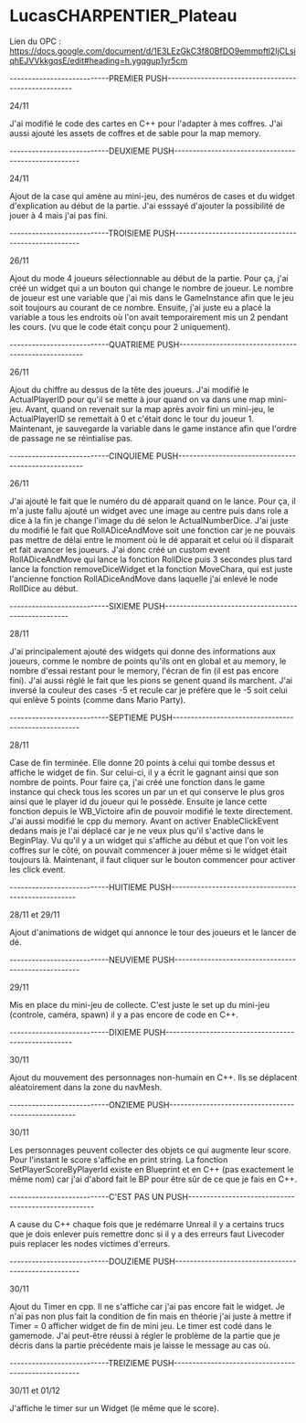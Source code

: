 # LucasCHARPENTIER_Plateau

Lien du OPC : https://docs.google.com/document/d/1E3LEzGkC3f80BfDO9emmpftl2IjCLsiqhEJVVkkgqsE/edit#heading=h.ygqgup1yr5cm

---------------------------PREMIER PUSH----------------------------------------------------

24/11

J'ai modifié le code des cartes en C++ pour l'adapter à mes coffres. J'ai aussi ajouté les assets
de coffres et de sable pour la map memory.

---------------------------DEUXIEME PUSH----------------------------------------------------

24/11

Ajout de la case qui amène au mini-jeu, des numéros de cases et du widget d'explication au début de la
partie. J'ai esssayé d'ajouter la possibilité de jouer à 4 mais j'ai pas fini.

---------------------------TROISIEME PUSH----------------------------------------------------

26/11

Ajout du mode 4 joueurs sélectionnable au début de la partie. Pour ça, j'ai créé un widget qui
a un bouton qui change le nombre de joueur. Le nombre de joueur est une variable que j'ai mis
dans le GameInstance afin que le jeu soit toujours au courant de ce nombre. Ensuite, j'ai juste eu
a placé la variable a tous les endroits où l'on avait temporairement mis un 2 pendant les cours.
(vu que le code était conçu pour 2 uniquement).

---------------------------QUATRIEME PUSH----------------------------------------------------

26/11

Ajout du chiffre au dessus de la tête des joueurs. J'ai modifié le ActualPlayerID pour qu'il se mette
à jour quand on va dans une map mini-jeu. Avant, quand on revenait sur la map après avoir fini un 
mini-jeu, le ActualPlayerID se remettait à 0 et c'était donc le tour du joueur 1. Maintenant, je
sauvegarde la variable dans le game instance afin que l'ordre de passage ne se réintialise pas.

---------------------------CINQUIEME PUSH----------------------------------------------------

26/11

J'ai ajouté le fait que le numéro du dé apparait quand on le lance. Pour ça, il m'a juste fallu
ajouté un widget avec une image au centre puis dans role a dice à la fin je change l'image du dé
selon le ActualNumberDice. J'ai juste du modifié le fait que RollADiceAndMove soit une fonction
car je ne pouvais pas mettre de délai entre le moment où le dé apparait et celui où il disparait et 
fait avancer les joueurs. J'ai donc créé un custom event RollADiceAndMove qui lance la fonction
RollDice puis 3 secondes plus tard lance la fonction removeDiceWidget et la fonction MoveChara, qui 
est juste l'ancienne fonction RollADiceAndMove dans laquelle j'ai enlevé le node RollDice au début.

---------------------------SIXIEME PUSH----------------------------------------------------

28/11

J'ai principalement ajouté des widgets qui donne des informations aux joueurs, comme le nombre de
points qu'ils ont en global et au memory, le nombre d'essai restant pour le memory, l'écran de fin
(il est pas encore fini). J'ai aussi réglé le fait que les pions se genent quand ils marchent. J'ai
inversé la couleur des cases -5 et recule car je préfère que le -5 soit celui qui enlève 5 points 
(comme dans Mario Party).

---------------------------SEPTIEME PUSH----------------------------------------------------

28/11

Case de fin terminée. Elle donne 20 points à celui qui tombe dessus et affiche le widget de fin.
Sur celui-ci, il y a écrit le gagnant ainsi que son nombre de points. Pour faire ça, j'ai
créé une fonction dans le game instance qui check tous les scores un par un et qui conserve le
plus gros ainsi que le player id du joueur qui le possède. Ensuite je lance cette fonction 
depuis le WB_Victoire afin de pouvoir modifié le texte directement. J'ai aussi modifié le cpp
du memory. Avant on activer EnableClickEvent dedans mais je l'ai déplacé car je ne veux plus qu'il 
s'active dans le BeginPlay. Vu qu'il y a un widget qui s'affiche au début et que l'on voit les
coffres sur le côté, on pouvait commencer à jouer même si le widget était toujours là. Maintenant,
il faut cliquer sur le bouton commencer pour activer les click event.


---------------------------HUITIEME PUSH----------------------------------------------------

28/11 et 29/11

Ajout d'animations de widget qui annonce le tour des joueurs et le lancer de dé.

---------------------------NEUVIEME PUSH----------------------------------------------------

29/11

Mis en place du mini-jeu de collecte. C'est juste le set up du mini-jeu (controle, caméra, spawn)
il y a pas encore de code en C++.

---------------------------DIXIEME PUSH----------------------------------------------------

30/11

Ajout du mouvement des personnages non-humain en C++. Ils se déplacent aléatoirement dans la 
zone du navMesh.

---------------------------ONZIEME PUSH----------------------------------------------------

30/11

Les personnages peuvent collecter des objets ce qui augmente leur score. Pour l'instant le score
s'affiche en print string. La fonction SetPlayerScoreByPlayerId existe en Blueprint et en C++
(pas exactement le même nom) car j'ai d'abord fait le BP pour être sûr de ce que je fais en C++.

---------------------------C'EST PAS UN PUSH----------------------------------------------------

A cause du C++ chaque fois que je redémarre Unreal il y a certains trucs que je dois enlever 
puis remettre donc si il y a des erreurs faut Livecoder puis replacer les nodes victimes d'erreurs.

---------------------------DOUZIEME PUSH----------------------------------------------------

30/11

Ajout du Timer en cpp. Il ne s'affiche car j'ai pas encore fait le widget. Je n'ai pas non plus
fait la condition de fin mais en théorie j'ai juste à mettre if Timer = 0 afficher widget de fin
de mini jeu. Le timer est codé dans le gamemode. J'ai peut-être réussi à régler le problème de 
la partie que je décris dans la partie précédente mais je laisse le message au cas où. 

---------------------------TREIZIEME PUSH----------------------------------------------------

30/11 et 01/12

J'affiche le timer sur un Widget (le même que le score).









